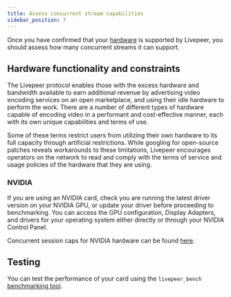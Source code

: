 ```yaml
---
title: Assess concurrent stream capabilities
sidebar_position: 7
---
```


Once you have confirmed that your [hardware](/video-miners/reference/gpu-support) is supported by Livepeer, you should assess how many concurrent streams it can support.

## Hardware functionality and constraints

The Livepeer protocol enables those with the excess hardware and bandwidth available to earn additional revenue by advertising video encoding services on an open marketplace, and using their idle hardware to perform the work. There are a number of different types of hardware capable of encoding video in a performant and cost-effective manner, each with its own unique capabilities and terms of use. 

Some of these terms restrict users from utilizing their own hardware to its full capacity through artificial restrictions. While googling for open-source patches reveals workarounds to these limitations, Livepeer encourages operators on the network to read and comply with the terms of service and usage policies of the hardware that they are using.

### NVIDIA

If you are using an NVIDIA card, check you are running the latest driver version on your NVIDIA GPU, or update your driver before proceeding to benchmarking. You can access the GPU configuration, Display Adapters, and drivers for your operating system either directly or through your NVIDIA Control Panel. 

Concurrent session caps for NVIDIA hardware can be found [here](https://developer.nvidia.com/video-encode-decode-gpu-support-matrix).

## Testing 

You can test the performance of your card using the `livepeer_bench` [benchmarking tool](/video-miners/guides/benchmarking).
